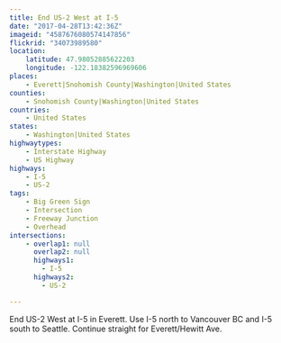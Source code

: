 ```yaml
---
title: End US-2 West at I-5
date: "2017-04-28T13:42:36Z"
imageid: "4587676080574147856"
flickrid: "34073989580"
location:
    latitude: 47.98052885622203
    longitude: -122.18382596969606
places:
    - Everett|Snohomish County|Washington|United States
counties:
    - Snohomish County|Washington|United States
countries:
    - United States
states:
    - Washington|United States
highwaytypes:
    - Interstate Highway
    - US Highway
highways:
    - I-5
    - US-2
tags:
    - Big Green Sign
    - Intersection
    - Freeway Junction
    - Overhead
intersections:
    - overlap1: null
      overlap2: null
      highways1:
        - I-5
      highways2:
        - US-2

---
```

End US-2 West at I-5 in Everett.  Use I-5 north to Vancouver BC and I-5 south to Seattle.  Continue straight for Everett/Hewitt Ave.